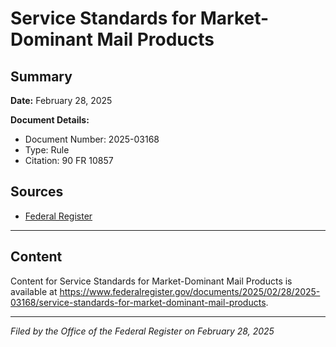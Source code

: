# Service Standards for Market-Dominant Mail Products

## Summary

**Date:** February 28, 2025

**Document Details:**
- Document Number: 2025-03168
- Type: Rule
- Citation: 90 FR 10857

## Sources
- [Federal Register](https://www.federalregister.gov/documents/2025/02/28/2025-03168/service-standards-for-market-dominant-mail-products)

---

## Content

Content for Service Standards for Market-Dominant Mail Products is available at https://www.federalregister.gov/documents/2025/02/28/2025-03168/service-standards-for-market-dominant-mail-products.

---

*Filed by the Office of the Federal Register on February 28, 2025*
